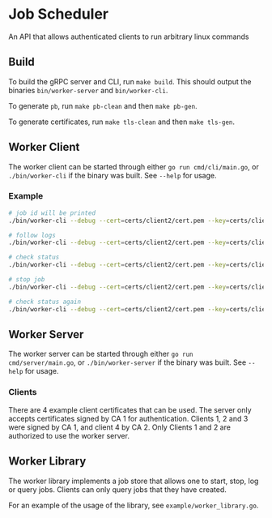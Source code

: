 # Job Scheduler

An API that allows authenticated clients to run arbitrary linux commands

## Build

To build the gRPC server and CLI, run `make build`. This should output the binaries `bin/worker-server` and `bin/worker-cli`.

To generate `pb`, run `make pb-clean` and then `make pb-gen`.

To generate certificates, run `make tls-clean` and then `make tls-gen`.

## Worker Client

The worker client can be started through either `go run cmd/cli/main.go`, or `./bin/worker-cli` if the binary was built. See `--help` for usage.

### Example

```sh
# job id will be printed
./bin/worker-cli --debug --cert=certs/client2/cert.pem --key=certs/client2/key.pem --ca=certs/ca1/cert.pem start -- watch date 

# follow logs
./bin/worker-cli --debug --cert=certs/client2/cert.pem --key=certs/client2/key.pem --ca=certs/ca1/cert.pem logs $jobId # replace with job Id obtained from above

# check status
./bin/worker-cli --debug --cert=certs/client2/cert.pem --key=certs/client2/key.pem --ca=certs/ca1/cert.pem status $jobId

# stop job
./bin/worker-cli --debug --cert=certs/client2/cert.pem --key=certs/client2/key.pem --ca=certs/ca1/cert.pem stop $jobId

# check status again
./bin/worker-cli --debug --cert=certs/client2/cert.pem --key=certs/client2/key.pem --ca=certs/ca1/cert.pem status $jobId
```

## Worker Server

The worker server can be started through either `go run cmd/server/main.go`, or `./bin/worker-server` if the binary was built. See `--help` for usage.

### Clients

There are 4 example client certificates that can be used. The server only accepts certificates signed by CA 1 for authentication. Clients 1, 2 and 3 were signed by CA 1, and client 4 by CA 2. Only Clients 1 and 2 are authorized to use the worker server.

## Worker Library

The worker library implements a job store that allows one to start, stop, log or query jobs. Clients can only query jobs that they have created.

For an example of the usage of the library, see `example/worker_library.go`.
